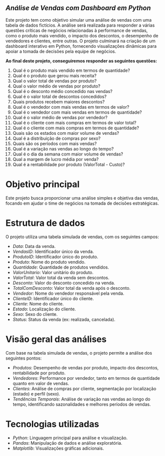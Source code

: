 ## *__Análise de Vendas com Dashboard em Python__*

Este projeto tem como objetivo simular uma análise de vendas com uma tabela de dados fictícios. A análise será realizada para responder a várias questões críticas de negócios relacionadas à performance de vendas, como o produto mais vendido, o impacto dos descontos, o desempenho de vendedores e clientes, entre outras. O projeto culminará na criação de um dashboard interativo em Python, fornecendo visualizações dinâmicas para apoiar a tomada de decisões pela equipe de negócios.

__Ao final deste projeto, conseguiremos responder as seguintes questões:__

1.	Qual é o produto mais vendido em termos de quantidade?
2.	Qual é o produto que gerou mais receita?
3.	Qual o valor total de vendas por produto?
4.	Qual o valor médio de vendas por produto?
5.	Qual é o desconto médio concedido nas vendas?
6.	Qual é o valor total de descontos concedidos?
7.	Quais produtos recebem maiores descontos?
8.	Qual é o vendedor com mais vendas em termos de valor?
9.	Qual é o vendedor com mais vendas em termos de quantidade?
10.	Qual é o valor médio de vendas por vendedor?
11.	Qual é o cliente com mais compras em termos de valor total?
12.	Qual é o cliente com mais compras em termos de quantidade?
13.	Quais são os estados com maior volume de vendas?
14.	Qual é a distribuição de compras por sexo?
15.	Quais são os períodos com mais vendas?
16.	Qual é a variação nas vendas ao longo do tempo?
17.	Qual é o dia da semana com maior volume de vendas?
18.	Qual a margem de lucro média por venda?
19.	Qual é a rentabilidade por produto (ValorTotal - Custo)?

# __Objetivo principal__

Este projeto busca proporcionar uma análise simples e objetiva das vendas, focando em ajudar o time de negócios na tomada de decisões estratégicas.

# __Estrutura de dados__

O projeto utiliza uma tabela simulada de vendas, com os seguintes campos:
- _Data_: Data da venda.
- _VendasID_: Identificador único da venda.
- _ProdutoID_: Identificador único do produto.
- _Produto_: Nome do produto vendido.
- _Quantidade_: Quantidade de produtos vendidos.
- _ValorUnitario_: Valor unitário do produto.
- _ValorTotal_: Valor total da venda sem descontos.
- _Desconto_: Valor do desconto concedido na venda.
- _TotalComDesconto_: Valor total da venda após o desconto.
- _Vendedor_: Nome do vendedor responsável pela venda.
- _ClienteID_: Identificador único do cliente.
- _Cliente_: Nome do cliente.
- _Estado_: Localização do cliente.
- _Sexo_: Sexo do cliente.
- _Status_: Status da venda (ex: realizada, cancelada).

# __Visão geral das análises__

Com base na tabela simulada de vendas, o projeto permite a análise dos seguintes pontos:
- _Produtos_: Desempenho de vendas por produto, impacto dos descontos, rentabilidade por produto.
- _Vendedores_: Performance por vendedor, tanto em termos de quantidade quanto em valor de vendas.
- _Clientes_: Análise de compras por cliente, segmentação por localização (estado) e perfil (sexo).
- _Tendências Temporais_: Análise de variação nas vendas ao longo do tempo, identificando sazonalidades e melhores períodos de vendas.

# __Tecnologias utilizadas__

- _Python_: Linguagem principal para análise e visualização.
- _Pandas_: Manipulação de dados e análise exploratória.
- _Matplotlib_: Visualizações gráficas adicionais.